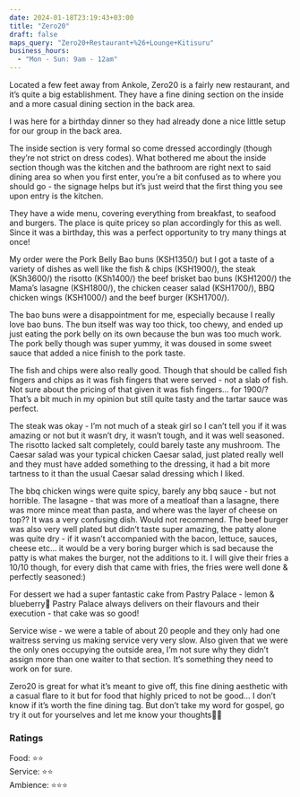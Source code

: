 ```yaml
---
date: 2024-01-18T23:19:43+03:00
title: "Zero20"
draft: false
maps_query: "Zero20+Restaurant+%26+Lounge+Kitisuru"
business_hours:
  - "Mon - Sun: 9am - 12am"
---
```


Located a few feet away from Ankole, Zero20 is a fairly new restaurant, and it’s quite a big establishment. They have a fine dining section on the inside and a more casual dining section in the back area.

I was here for a birthday dinner so they had already done a nice little setup for our group in the back area.

The inside section is very formal so come dressed accordingly (though they’re not strict on dress codes). What bothered me about the inside section though was the kitchen and the bathroom are right next to said dining area so when you first enter, you’re a bit confused as to where you should go - the signage helps but it’s just weird that the first thing you see upon entry is the kitchen.

They have a wide menu, covering everything from breakfast, to seafood and burgers. The place is quite pricey so plan accordingly for this as well. Since it was a birthday, this was a perfect opportunity to try many things at once!

My order were the Pork Belly Bao buns (KSH1350/) but I got a taste of a variety of dishes as well like the fish & chips (KSH1900/), the steak (KSh3600/) the risotto (KSh1400/) the beef brisket bao buns (KSH1200/) the Mama’s lasagne (KSH1800/), the chicken ceaser salad (KSH1700/), BBQ chicken wings (KSH1000/) and the beef burger (KSH1700/).

The bao buns were a disappointment for me, especially because I really love bao buns. The bun itself was way too thick, too chewy, and ended up just eating the pork belly on its own because the bun was too much work. The pork belly though was super yummy, it was doused in some sweet sauce that added a nice finish to the pork taste.

The fish and chips were also really good. Though that should be called fish fingers and chips as it was fish fingers that were served - not a slab of fish. Not sure about the pricing of that given it was fish fingers… for 1900/? That’s a bit much in my opinion but still quite tasty and the tartar sauce was perfect.

The steak was okay - I’m not much of a steak girl so I can’t tell you if it was amazing or not but it wasn’t dry, it wasn’t tough, and it was well seasoned. The risotto lacked salt completely, could barely taste any mushroom. The Caesar salad was your typical chicken Caesar salad, just plated really well and they must have added something to the dressing, it had a bit more tartness to it than the usual Caesar salad dressing which I liked.

The bbq chicken wings were quite spicy, barely any bbq sauce - but not horrible. The lasagne - that was more of a meatloaf than a lasagne, there was more mince meat than pasta, and where was the layer of cheese on top?? It was a very confusing dish. Would not recommend. The beef burger was also very well plated but didn’t taste super amazing, the patty alone was quite dry - if it wasn’t accompanied with the bacon, lettuce, sauces, cheese etc… it would be a very boring burger which is sad because the patty is what makes the burger, not the additions to it. I will give their fries a 10/10 though, for every dish that came with fries, the fries were well done & perfectly seasoned:)

For dessert we had a super fantastic cake from Pastry Palace - lemon & blueberry🤤 Pastry Palace always delivers on their flavours and their execution - that cake was so good!

Service wise - we were a table of about 20 people and they only had one waitress serving us making service very very slow. Also given that we were the only ones occupying the outside area, I’m not sure why they didn’t assign more than one waiter to that section. It’s something they need to work on for sure.

Zero20 is great for what it’s meant to give off, this fine dining aesthetic with a casual flare to it but for food that highly priced to not be good… I don’t know if it’s worth the fine dining tag. But don’t take my word for gospel, go try it out for yourselves and let me know your thoughts👌🏾

### Ratings

Food: ⭐️⭐️<br>
Service: ⭐️⭐️<br>
Ambience: ⭐️⭐️⭐️<br>


